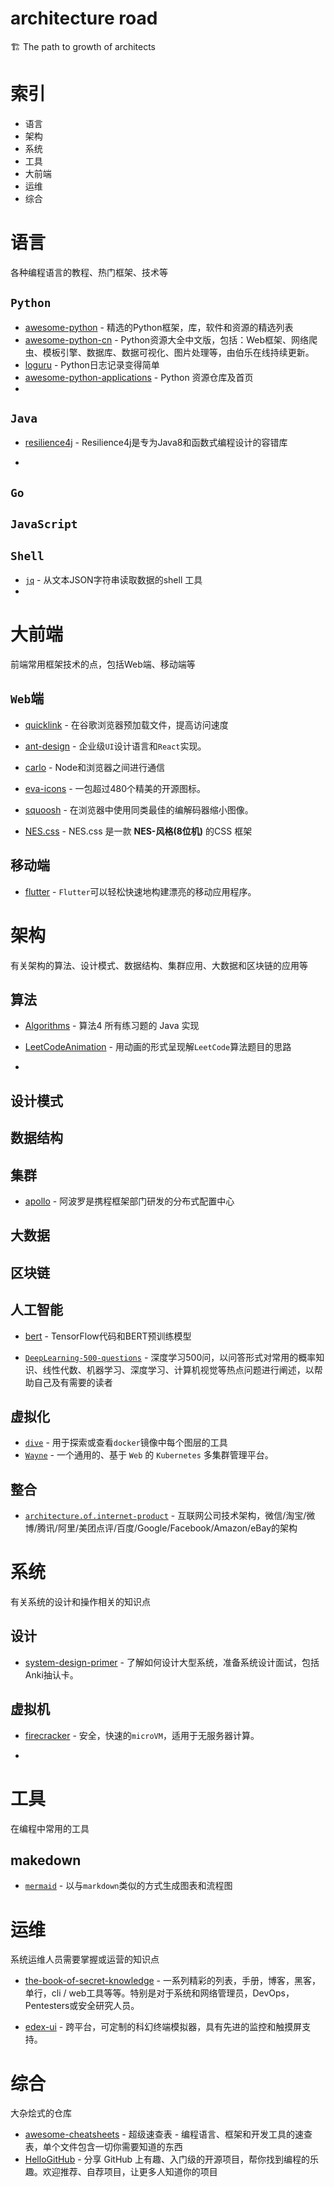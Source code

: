 # architecture road
:building_construction: The path to growth of architects



# 索引

+ 语言
+ 架构
+ 系统
+ 工具
+ 大前端
+ 运维
+ 综合





# 语言

各种编程语言的教程、热门框架、技术等

## `Python`

+ [awesome-python](https://github.com/vinta/awesome-python) - 精选的Python框架，库，软件和资源的精选列表
+ [awesome-python-cn](https://github.com/jobbole/awesome-python-cn) - Python资源大全中文版，包括：Web框架、网络爬虫、模板引擎、数据库、数据可视化、图片处理等，由伯乐在线持续更新。
+ [loguru](https://github.com/Delgan/loguru) - Python日志记录变得简单
+ [awesome-python-applications](https://github.com/mahmoud/awesome-python-applications) - Python 资源仓库及首页
+ 



## `Java`

+ [resilience4j](https://github.com/resilience4j/resilience4j) - Resilience4j是专为Java8和函数式编程设计的容错库

+ 




## `Go`



## `JavaScript`


## `Shell`
+ [`jq`](https://github.com/stedolan/jq) - 从文本JSON字符串读取数据的shell 工具
+ 


# 大前端

前端常用框架技术的点，包括Web端、移动端等

## `Web`端

+ [quicklink](https://github.com/GoogleChromeLabs/quicklink) - 在谷歌浏览器预加载文件，提高访问速度

+ [ant-design](https://github.com/ant-design/ant-design) - 企业级`UI`设计语言和`React`实现。

+ [carlo](https://github.com/GoogleChromeLabs/carlo) - Node和浏览器之间进行通信

+ [eva-icons](https://github.com/akveo/eva-icons) - 一包超过480个精美的开源图标。

+ [squoosh](https://github.com/GoogleChromeLabs/squoosh) - 在浏览器中使用同类最佳的编解码器缩小图像。

+ [NES.css](https://github.com/nostalgic-css/NES.css) - NES.css 是一款 **NES-风格(8位机)** 的CSS 框架

## 移动端

+ [flutter](https://github.com/flutter/flutter) - `Flutter`可以轻松快速地构建漂亮的移动应用程序。




# 架构

有关架构的算法、设计模式、数据结构、集群应用、大数据和区块链的应用等

## 算法

+ [Algorithms](https://github.com/YangXiaoHei/Algorithms) - 算法4 所有练习题的 Java 实现

+ [LeetCodeAnimation](https://github.com/MisterBooo/LeetCodeAnimation) - 用动画的形式呈现解`LeetCode`算法题目的思路

+ 

## 设计模式

## 数据结构

## 集群
+ [apollo](https://github.com/ctripcorp/apollo) - 阿波罗是携程框架部门研发的分布式配置中心

## 大数据

## 区块链

## 人工智能

+ [bert](https://github.com/google-research/bert) - TensorFlow代码和BERT预训练模型

+ [`DeepLearning-500-questions`](https://github.com/scutan90/DeepLearning-500-questions) - 深度学习500问，以问答形式对常用的概率知识、线性代数、机器学习、深度学习、计算机视觉等热点问题进行阐述，以帮助自己及有需要的读者

## 虚拟化
+ [`dive`](https://github.com/wagoodman/dive) - 用于探索或查看`docker`镜像中每个图层的工具
+ [`Wayne`](https://github.com/Qihoo360/wayne) - 一个通用的、基于 `Web` 的 `Kubernetes` 多集群管理平台。

## 整合
+ [`architecture.of.internet-product`](https://github.com/davideuler/architecture.of.internet-product) - 互联网公司技术架构，微信/淘宝/微博/腾讯/阿里/美团点评/百度/Google/Facebook/Amazon/eBay的架构

# 系统

有关系统的设计和操作相关的知识点

## 设计
+ [system-design-primer](https://github.com/donnemartin/system-design-primer) - 了解如何设计大型系统，准备系统设计面试，包括Anki抽认卡。

## 虚拟机

+ [firecracker](https://github.com/firecracker-microvm/firecracker) - 安全，快速的`microVM`，适用于无服务器计算。

+ 


# 工具

在编程中常用的工具
## makedown
+ [`mermaid`](https://github.com/knsv/mermaid) - 以与`markdown`类似的方式生成图表和流程图


# 运维

系统运维人员需要掌握或运营的知识点

+ [the-book-of-secret-knowledge](https://github.com/trimstray/the-book-of-secret-knowledge) - 一系列精彩的列表，手册，博客，黑客，单行，cli / web工具等等。特别是对于系统和网络管理员，DevOps，Pentesters或安全研究人员。

+ [edex-ui](https://github.com/GitSquared/edex-ui) - 跨平台，可定制的科幻终端模拟器，具有先进的监控和触摸屏支持。


# 综合

大杂烩式的仓库

+ [awesome-cheatsheets](https://github.com/skywind3000/awesome-cheatsheets) - 超级速查表 - 编程语言、框架和开发工具的速查表，单个文件包含一切你需要知道的东西 
+ [HelloGitHub](https://github.com/521xueweihan/HelloGitHub) - 分享 GitHub 上有趣、入门级的开源项目，帮你找到编程的乐趣。欢迎推荐、自荐项目，让更多人知道你的项目


